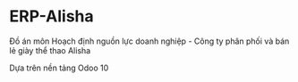 # ERP-Alisha
Đồ án môn Hoạch định nguồn lực doanh nghiệp - Công ty phân phối và bán lẻ giày thể thao Alisha

Dựa trên nền tảng Odoo 10

